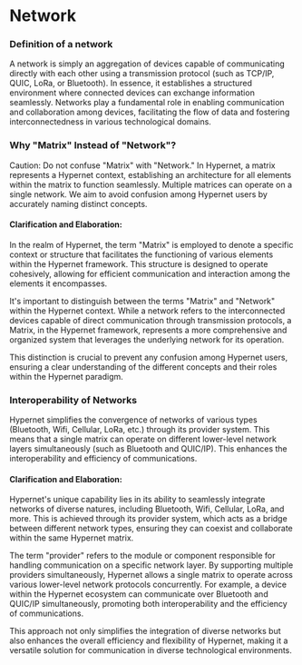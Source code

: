 # Network

### Definition of a network
A network is simply an aggregation of devices capable of communicating directly with each other using a transmission protocol (such as TCP/IP, QUIC, LoRa, or Bluetooth). In essence, it establishes a structured environment where connected devices can exchange information seamlessly. Networks play a fundamental role in enabling communication and collaboration among devices, facilitating the flow of data and fostering interconnectedness in various technological domains.

### Why "Matrix" Instead of "Network"?

Caution: Do not confuse "Matrix" with "Network." In Hypernet, a matrix represents a Hypernet context, establishing an architecture for all elements within the matrix to function seamlessly. Multiple matrices can operate on a single network. We aim to avoid confusion among Hypernet users by accurately naming distinct concepts.

#### Clarification and Elaboration:
In the realm of Hypernet, the term "Matrix" is employed to denote a specific context or structure that facilitates the functioning of various elements within the Hypernet framework. This structure is designed to operate cohesively, allowing for efficient communication and interaction among the elements it encompasses.

It's important to distinguish between the terms "Matrix" and "Network" within the Hypernet context. While a network refers to the interconnected devices capable of direct communication through transmission protocols, a Matrix, in the Hypernet framework, represents a more comprehensive and organized system that leverages the underlying network for its operation.

This distinction is crucial to prevent any confusion among Hypernet users, ensuring a clear understanding of the different concepts and their roles within the Hypernet paradigm.

### Interoperability of Networks

Hypernet simplifies the convergence of networks of various types (Bluetooth, Wifi, Cellular, LoRa, etc.) through its provider system. This means that a single matrix can operate on different lower-level network layers simultaneously (such as Bluetooth and QUIC/IP). This enhances the interoperability and efficiency of communications.

#### Clarification and Elaboration:
Hypernet's unique capability lies in its ability to seamlessly integrate networks of diverse natures, including Bluetooth, Wifi, Cellular, LoRa, and more. This is achieved through its provider system, which acts as a bridge between different network types, ensuring they can coexist and collaborate within the same Hypernet matrix.

The term "provider" refers to the module or component responsible for handling communication on a specific network layer. By supporting multiple providers simultaneously, Hypernet allows a single matrix to operate across various lower-level network protocols concurrently. For example, a device within the Hypernet ecosystem can communicate over Bluetooth and QUIC/IP simultaneously, promoting both interoperability and the efficiency of communications.

This approach not only simplifies the integration of diverse networks but also enhances the overall efficiency and flexibility of Hypernet, making it a versatile solution for communication in diverse technological environments.

